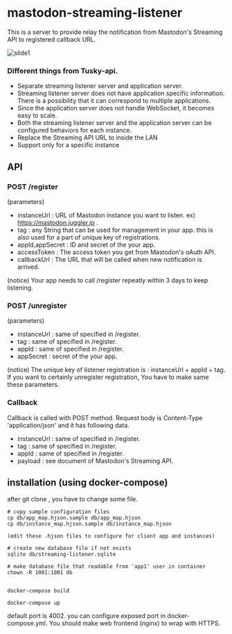 
# mastodon-streaming-listener

This is a server to provide relay the notification from Mastodon's Streaming API to registered callback URL.

![slide1](https://cloud.githubusercontent.com/assets/333944/26376504/af071c76-4047-11e7-9308-2cd538be0439.jpg)

### Different things from Tusky-api.
- Separate streaming listener server and application server.
- Streaming listener server does not have application specific information. There is a possibility that it can correspond to multiple applications.
- Since the application server does not handle WebSocket, it becomes easy to scale.
- Both the streaming listener server and the application server can be configured behaviors for each instance.
- Replace the Streaming API URL to inside the LAN
- Support only for a specific instance


## API

### POST /register 

(parameters)
- instanceUrl : URL of Mastodon instance you want to listen. ex) https://mastodon.juggler.jp .
- tag : any String that can be used for management in your app. this is also used for a part of unique key of registrations.
- appId,appSecret : ID and secret of the your app.
- accessToken : The access token you get from Mastodon's oAuth API.
- callbackUrl : The URL that will be called when new notification is arrived.

(notice)
Your app needs to call /register repeatly within 3 days to keep listening.

### POST /unregister

(parameters)
- instanceUrl : same of specified in /register.
- tag : same of specified in /register.
- appId : same of specified in /register.
- appSecret : secret of the your app.

(notice)
The unique key of listener registration is : instanceUrl + appId + tag.
If you want to certainly unregister registration, You have to make same these parameters.

### Callback
Callback is called with POST method.
Request body is Content-Type 'application/json' and it has following data.

- instanceUrl : same of specified in /register.
- tag : same of specified in /register.
- appId : same of specified in /register.
- payload : see document of Mastodon's Streaming API.


## installation (using docker-compose)

after git clone , you have to change some file.

```
# copy sample configuration files
cp db/app_map.hjson.sample db/app_map.hjson
cp db/instance_map.hjson.sample db/instance_map.hjson

(edit these .hjson files to configure for client app and instances)

# create new database file if not exists
sqlite db/streaming-listener.sqlite

# make database file that readable from 'app1' user in container
chown -R 1001:1001 db


docker-compose build

docker-compose up
```

default port is 4002. you can configure exposed port in docker-compose.yml.
You should make web frontend (nginx) to wrap with HTTPS.

